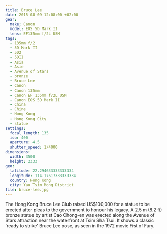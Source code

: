 ```yaml
---
title: Bruce Lee
date: 2015-08-09 12:08:00 +02:00
gear:
  make: Canon
  model: EOS 5D Mark II
  lens: EF135mm f/2L USM
tags:
  - 135mm f/2
  - 5D Mark II
  - 5D2
  - 5DII
  - Asia
  - Asie
  - Avenue of Stars
  - bronze
  - Bruce Lee
  - Canon
  - Canon 135mm
  - Canon EF 135mm f/2L USM
  - Canon EOS 5D Mark II
  - China
  - Chine
  - Hong Kong
  - Hong Kong City
  - statue
settings:
  focal_length: 135
  iso: 400
  aperture: 4.5
  shutter_speed: 1/4000
dimensions:
  width: 3500
  height: 2333
geo:
  latitude: 22.294633333333334
  longitude: 114.17617333333334
  country: Hong Kong
  city: Yau Tsim Mong District
file: bruce-lee.jpg
---
```


The Hong Kong Bruce Lee Club raised US$100,000 for a statue to be erected after pleas to the government to honour his legacy. A 2.5 m (8.2 ft) bronze statue by artist Cao Chong-en was erected along the Avenue of Stars attraction near the waterfront at Tsim Sha Tsui. It shows a classic 'ready to strike' Bruce Lee pose, as seen in the 1972 movie Fist of Fury.
